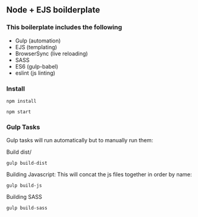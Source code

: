 ## Node + EJS boilderplate

### This boilerplate includes the following
* Gulp (automation)
* EJS (templating)
* BrowserSync (live reloading)
* SASS
* ES6 (gulp-babel)
* eslint (js linting)

### Install
```
npm install
```
```
npm start
```
### Gulp Tasks
Gulp tasks will run automatically but to manually run them:

Build dist/
```
gulp build-dist
```

Building Javascript: This will concat the js files together in order by name:
```
gulp build-js
```

Building SASS
```
gulp build-sass
```

